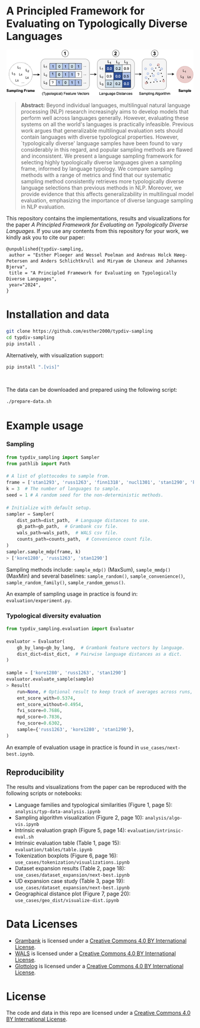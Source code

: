 # A Principled Framework for Evaluating on Typologically Diverse Languages

<p align="center">
    <img src="img/typdiv-overview.png" />
</p>

> **Abstract:**
> Beyond individual languages, multilingual natural language processing (NLP) research increasingly aims to develop models that perform well across languages generally.
> However, evaluating these systems on all the world's languages is practically infeasible.
> Previous work argues that generalizable multilingual evaluation sets should contain languages with diverse typological properties.
> However, `typologically diverse' language samples have been found to vary considerably in this regard, and popular sampling methods are flawed and inconsistent.
> We present a language sampling framework for selecting highly typologically diverse languages given a sampling frame, informed by language typology.
> We compare sampling methods with a range of metrics and find that our systematic sampling method consistently retrieves more typologically diverse language selections than previous methods in NLP.
> Moreover, we provide evidence that this affects generalizability in multilingual model evaluation, emphasizing the importance of diverse language sampling in NLP evaluation.

This repository contains the implementations, results and visualizations for the paper *A Principled Framework for Evaluating on Typologically Diverse Languages*.
If you use any contents from this repository for your work, we kindly ask you to cite our paper:
```
@unpublished{typdiv-sampling,
 author = "Esther Ploeger and Wessel Poelman and Andreas Holck Høeg-Petersen and Anders Schlichtkrull and Miryam de Lhoneux and Johannes Bjerva",
 title = "A Principled Framework for Evaluating on Typologically Diverse Languages",
 year="2024",
}
```



# Installation and data
```sh
git clone https://github.com/esther2000/typdiv-sampling
cd typdiv-sampling
pip install .
```

Alternatively, with visualization support:
```sh
pip install ".[vis]"
```

<br>

The data can be downloaded and prepared using the following script:

```sh
./prepare-data.sh
```

# Example usage

### Sampling
```python
from typdiv_sampling import Sampler
from pathlib import Path

# A list of glottocodes to sample from.
frame = ['stan1293', 'russ1263', 'finn1318', 'nucl1301', 'stan1290', 'kore1280']
k = 3  # The number of languages to sample.
seed = 1 # A random seed for the non-deterministic methods.

# Initialize with default setup.
sampler = Sampler(
    dist_path=dist_path,  # Language distances to use.
    gb_path=gb_path,  # Grambank csv file.
    wals_path=wals_path,  # WALS csv file.
    counts_path=counts_path,  # Convenience count file.
)
sampler.sample_mdp(frame, k)
> ['kore1280', 'russ1263', 'stan1290']
```

Sampling methods include: `sample_mdp()` (MaxSum), `sample_mmdp()` (MaxMin) and several baselines: `sample_random()`, `sample_convenience()`, `sample_random_family()`, `sample_random_genus()`.

An example of sampling usage in practice is found in: `evaluation/experiment.py`.


### Typological diversity evaluation
```python
from typdiv_sampling.evaluation import Evaluator

evaluator = Evaluator(
    gb_by_lang=gb_by_lang,  # Grambank feature vectors by language.
    dist_dict=dist_dict,  # Pairwise language distances as a dict.
)

sample = ['kore1280', 'russ1263', 'stan1290']
evaluator.evaluate_sample(sample)
> Result(
    run=None, # Optional result to keep track of averages across runs, unused here.
    ent_score_with=0.5374, 
    ent_score_without=0.4954,
    fvi_score=0.7686,
    mpd_score=0.7836, 
    fvo_score=0.6302, 
    sample={'russ1263', 'kore1280', 'stan1290'},
)
```
An example of evaluation usage in practice is found in `use_cases/next-best.ipynb`.


## Reproducibility

The results and visualizations from the paper can be reproduced with the following scripts or notebooks:

* Language families and typological similarities (Figure 1, page 5): `analysis/typ-data-analysis.ipynb`
* Sampling algorithm visualization (Figure 2, page 10): `analysis/algo-vis.ipynb`
* Intrinsic evaluation graph (Figure 5, page 14): `evaluation/intrinsic-eval.sh`
* Intrinsic evaluation table (Table 1, page 15): `evaluation/tables/table.ipynb`
* Tokenization boxplots (Figure 6, page 16): `use_cases/tokenization/visualizations.ipynb`
* Dataset expansion results (Table 2, page 18): `use_cases/dataset_expansion/next-best.ipynb`
* UD expansion case study (Table 3, page 19): `use_cases/dataset_expansion/next-best.ipynb`
* Geographical distance plot (Figure 7, page 20):  `use_cases/geo_dist/visualize-dist.ipynb`

# Data Licenses
- [Grambank](https://grambank.clld.org/) is licensed under a [Creative Commons 4.0 BY International License](https://creativecommons.org/licenses/by/4.0/).
- [WALS](https://wals.info/) is licensed under a [Creative Commons 4.0 BY International License](https://creativecommons.org/licenses/by/4.0/).
- [Glottolog](https://github.com/glottolog/glottolog) is licensed under a [Creative Commons 4.0 BY International License](https://creativecommons.org/licenses/by/4.0/).

# License
The code and data in this repo are licensed under a [Creative Commons 4.0 BY International License](https://creativecommons.org/licenses/by/4.0/).
